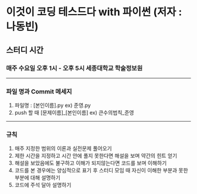 # 이것이 코딩 테스드다 with 파이썬 (저자 : 나동빈)

## 스터디 시간
### 매주 수요일 오후 1시 - 오후 5시 세종대학교 학술정보원

<hr/>

### 파일 명과 Commit 메세지
1. 파일명 : [본인이름].py ex) 준영.py
2. push 할 때 [문제이름]_[본인이름] ex) 큰수의법칙_준영

<hr/>

### 규칙
1. 매주 지정한 범위의 이론과 실전문제 풀어오기
2. 제한 시간을 지정하고 시간 안에 풀지 못한다면 해설을 보며 약간의 힌트 얻기
3. 해설을 보았음에도 불구하고 이해가 되지않는다면 코드를 보며 이해하기
4. 코드를 본 경우에는 양심적으로 표기 후 스터디 모임 때 자신이 이해한 부분과 못한 부분에 대해 설명하기
5. 코드에 주석 달아 설명하기


